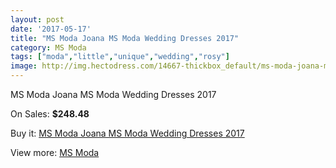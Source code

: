 ```yaml
---
layout: post
date: '2017-05-17'
title: "MS Moda Joana MS Moda Wedding Dresses 2017"
category: MS Moda
tags: ["moda","little","unique","wedding","rosy"]
image: http://img.hectodress.com/14667-thickbox_default/ms-moda-joana-ms-moda-wedding-dresses-2013.jpg
---
```

MS Moda Joana MS Moda Wedding Dresses 2017

On Sales: **$248.48**
<a href="https://www.hectodress.com/ms-moda/7073-ms-moda-joana-ms-moda-wedding-dresses-2013.html"><amp-img layout="responsive" width="600" height="600" src="//img.hectodress.com/14667-thickbox_default/ms-moda-joana-ms-moda-wedding-dresses-2013.jpg" alt="MS Moda Joana MS Moda Wedding Dresses 2017 0" /></a>

Buy it: [MS Moda Joana MS Moda Wedding Dresses 2017](https://www.hectodress.com/ms-moda/7073-ms-moda-joana-ms-moda-wedding-dresses-2013.html "MS Moda Joana MS Moda Wedding Dresses 2017")

View more: [MS Moda](https://www.hectodress.com/121-ms-moda "MS Moda")